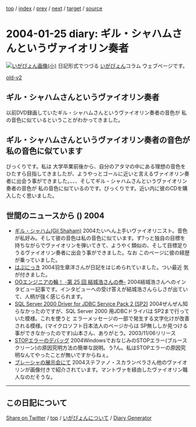 [top](../index.html) 
 / [index](index.html) 
 / [prev](ig040121.html) 
 / [next](ig040126.html) 
 / [target](https://igapyon.github.io/diary/2004/ig040125.html) 
 / [source](https://github.com/igapyon/diary/blob/gh-pages/2004/ig040125.html.src.md) 

2004-01-25 diary: ギル・シャハムさんというヴァイオリン奏者
=====================================================================================================
[![いがぴょん画像(小)](https://igapyon.github.io/diary/images/iga200306s.jpg "いがぴょん")](https://igapyon.github.io/diary/memo/memoigapyon.html) 日記形式でつづる [いがぴょん](https://igapyon.github.io/diary/memo/memoigapyon.html)コラム ウェブページです。

[old-v2](ig040125-orig.html)

## ギル・シャハムさんというヴァイオリン奏者

以前DVD録画していたギル・シャハムさんというヴァイオリン奏者の音色が 私の音色に似ているということがわかってきました。


## ギル・シャハムさんというヴァイオリン奏者の音色が私の音色に似ています

びっくりです。私は 大学卒業前後から、自分のアタマの中にある理想の音色をひたすら目指してきましたが、ようやっとゴールに近いと言えるヴァイオリン奏者に出会う事ができました。、、、そしてギル・シャハムさんというヴァイオリン奏者の音色が 私の音色に似ているのです。びっくりです。近い内に彼のCDを購入したく思いました。

## 世間のニュースから () 2004

* [ギル・シャハム(Gil Shaham)](http://www004.upp.so-net.ne.jp/taxi/violinists/shaham.htm)  2004たいへん上手いヴァイオリニスト。音色が私好み。そして彼の音色は私の音色に似ています。ず?っと独自の目標を持ちながらでヴァイオリンを弾いてきて、ようやく類似の、そして目標足りうるヴァイオリン奏者に出会う事ができました。なお このページに彼の経歴が乗っていました。
* [はぶにっき](http://d.hatena.ne.jp/habuakihiro/)  2004羽生章洋さんが日記をはじめられていました。つい最近 気が付きました。
* [OOエンジニアの輪！ -第 25 回 結城浩さんの巻-](http://www.ogis-ri.co.jp/otc/hiroba/others/OORing/interview25.html)  2004結城浩さんへのインタビュー記事です。インタビューへの受け答えが結城浩さんらしさが出ていて、人柄が強く感じられます。
* [SQL Server 2000 Driver for JDBC Service Pack 2 (SP2)](http://www.microsoft.com/downloads/details.aspx?displaylang=ja&FamilyID=9f1874b6-f8e1-4bd6-947c-0fc5bf05bf71)  2004ぜんぜん知らなかったのですが、SQL Server 2000 用JDBCドライバは SP2まで行っていた模様。これを使うと エラーメッセージの一部で発生する文字化けが改善される模様。(マイクロソフト日本法人のページからは SP無ししか見つける事ができなかったのです)山本さん、ありがとう。2003/11/06リリース
* [STOPエラーのデバッグ](http://homepage1.nifty.com/%7Enaru/analyze.htm)  2004WindowsでおなじみのSTOPエラー(ブルースクリーン)の原因究明方法の簡単な説明。う?ん。私はSTOPエラーの原因究明なんてやったことが無いですからねぇ。
* [ブレーシャの展示会にて](http://www.interq.or.jp/gold/akiravln/cremona_inf30.htm)  2004ステファノ・スカランペラさん他のヴァイオリンが画像付きで紹介されています。マントヴァを経由したヴァイオリン職人なのだそうな。

----------------------------------------------------------------------------------------------------

## この日記について

[Share on Twitter](https://twitter.com/intent/tweet?hashtags=igapyon%2Cdiary%2C%E3%81%84%E3%81%8C%E3%81%B4%E3%82%87%E3%82%93&text=%E3%82%AE%E3%83%AB%E3%83%BB%E3%82%B7%E3%83%A3%E3%83%8F%E3%83%A0%E3%81%95%E3%82%93%E3%81%A8%E3%81%84%E3%81%86%E3%83%B4%E3%82%A1%E3%82%A4%E3%82%AA%E3%83%AA%E3%83%B3%E5%A5%8F%E8%80%85&url=https%3A%2F%2Figapyon.github.io%2Fdiary%2F2004%2Fig040125.html) / [top](../index.html) / [いがぴょんについて](https://igapyon.github.io/diary/memo/memoigapyon.html) / [Diary Generator](https://github.com/igapyon/igapyonv3)
